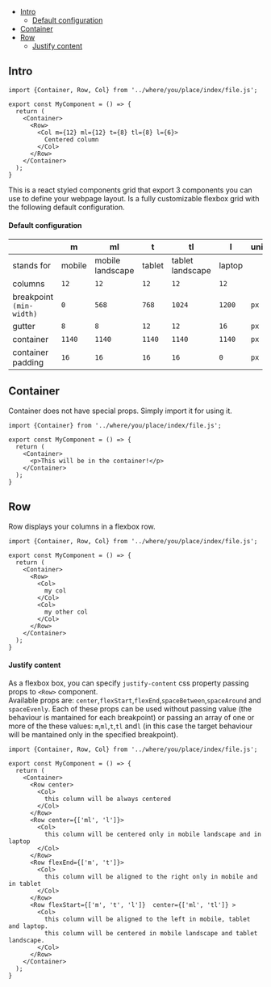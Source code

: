 - [Intro](#intro)
  - [Default configuration](#default-configuration)
- [Container](#container)
- [Row](#row)
  - [Justify content](#justify-content)
  
## Intro
```JSX
import {Container, Row, Col} from '../where/you/place/index/file.js';
  
export const MyComponent = () => {
  return (
    <Container>      
      <Row>
        <Col m={12} ml={12} t={8} tl={8} l={6}>
          Centered column
        </Col>      
      </Row>            
    </Container>
  );
}  
```

This is a react styled components grid that export 3 components you can use to define your webpage layout.
Is a fully customizable flexbox grid with the following default configuration.


#### Default configuration
|                           | m         | ml                  | t         | tl                | l         | unit  |
|---                        |---        |---                  |---        |---                |---        |---    |
| stands for                | mobile    | mobile landscape    | tablet    | tablet landscape  | laptop    |       |
| columns                   | `12`      | `12`                | `12`      | `12`              | `12`      |       |
| breakpoint `(min-width)`  | `0 `      | `568`               | `768`     | `1024`            | `1200`    | `px`  |
| gutter                    | `8`       | `8`                 | `12`      | `12`              | `16`      | `px`  |
| container                 | `1140`    | `1140`              | `1140`    | `1140`            | `1140`    | `px`  |
| container padding         | `16`      | `16`                | `16`      | `16`              | `0`       | `px`  |

## Container
Container does not have special props. Simply import it for using it.

```JSX
import {Container} from '../where/you/place/index/file.js';
  
export const MyComponent = () => {
  return (
    <Container>      
      <p>This will be in the container!</p>
    </Container>
  );
}  
```

## Row
Row displays your columns in a flexbox row. 

```JSX
import {Container, Row, Col} from '../where/you/place/index/file.js';
  
export const MyComponent = () => {
  return (
    <Container>
      <Row>
        <Col>
          my col
        </Col>
        <Col>
          my other col
        </Col>
      </Row>     
    </Container>
  );
}  
```
#### Justify content

As a flexbox box, you can specify `justify-content` css property passing props to `<Row>` component.  
Available props are: `center`,`flexStart`,`flexEnd`,`spaceBetween`,`spaceAround` and `spaceEvenly`.
Each of these props can be used without passing value (the behaviour is mantained for each breakpoint) or passing an array of one or more of the these values: `m`,`ml`,`t`,`tl` and`l` (in this case the target behaviour will be mantained only in the specified breakpoint).

```JSX
import {Container, Row, Col} from '../where/you/place/index/file.js';
  
export const MyComponent = () => {
  return (
    <Container>
      <Row center>
        <Col>
          this column will be always centered
        </Col>
      </Row>  
      <Row center={['ml', 'l']}>
        <Col>
          this column will be centered only in mobile landscape and in laptop
        </Col>
      </Row>  
      <Row flexEnd={['m', 't']}>
        <Col>
          this column will be aligned to the right only in mobile and in tablet
        </Col>
      </Row>  
      <Row flexStart={['m', 't', 'l']}  center={['ml', 'tl']} >
        <Col>
          this column will be aligned to the left in mobile, tablet and laptop.
          this column will be centered in mobile landscape and tablet landscape.
        </Col>
      </Row>  
    </Container>
  );
}  
```
